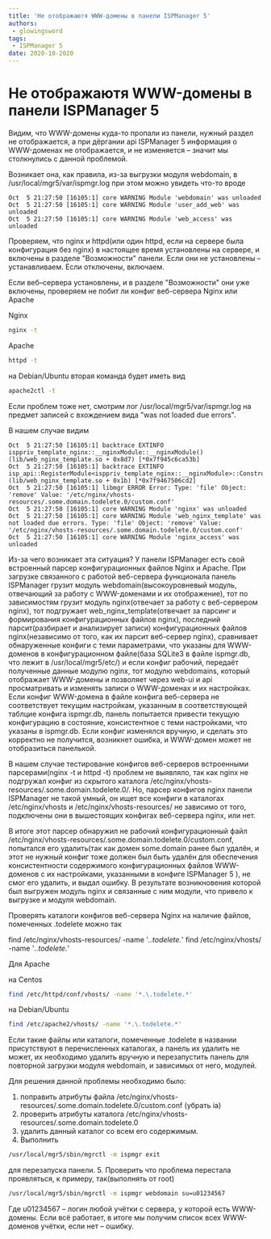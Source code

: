 ```yaml
---
title: 'Не отображаютя WWW-домены в панели ISPManager 5'
authors: 
 - glowingsword
tags:
 - ISPManager 5
date: 2020-10-2020
---
```

# Не отображаютя WWW-домены в панели ISPManager 5

Видим, что WWW-домены куда-то пропали из панели, нужный раздел не отображается, а при дёргании api ISPManager 5 информация о WWW-доменах не отображается, и не изменяется – значит мы столкнулись с данной проблемой.

Возникает она, как правила, из-за выгрузки модуля webdomain, в /usr/local/mgr5/var/ispmgr.log при этом можно увидеть что-то вроде


```log
Oct  5 21:27:50 [16105:1] core WARNING Module 'webdomain' was unloaded
Oct  5 21:27:50 [16105:1] core WARNING Module 'user_add_web' was unloaded
Oct  5 21:27:50 [16105:1] core WARNING Module 'web_access' was unloaded
```

Проверяем, что nginx и httpd(или один httpd, если на сервере была конфигурация без nginx) в настоящее время установлены на сервере, и включены в разделе "Возможности" панели. Если они не установлены – устанавливаем. Если отключены, включаем.

Если веб–сервера установлены, и в разделе "Возможности" они уже включены, проверяем не побит ли конфиг веб-сервера Nginx или Apache

Nginx

```bash
nginx -t
```

Apache

```bash
httpd -t
```

на Debian/Ubuntu вторая команда будет иметь вид

```bash
apache2ctl -t
```
Если проблем тоже нет, смотрим лог /usr/local/mgr5/var/ispmgr.log на предмет записей с вхождением вида "was not loaded due errors".

В нашем случае видим 

```log
Oct  5 21:27:50 [16105:1] backtrace EXTINFO isppriv_template_nginx::__nginxModule::__nginxModule() (lib/web_nginx_template.so + 0x8d7) [*0x7f945c6ca53b]
Oct  5 21:27:50 [16105:1] backtrace EXTINFO isp_api::RegisterModule<isppriv_template_nginx::__nginxModule>::Constructor() (lib/web_nginx_template.so + 0x1b) [*0x7f9467506cd2]
Oct  5 21:27:50 [16105:1] libmgr ERROR Error: Type: 'file' Object: 'remove' Value: '/etc/nginx/vhosts-resources/.some.domain.todelete.0/custom.conf'
Oct  5 21:27:50 [16105:1] core WARNING Module 'nginx' was unloaded
Oct  5 21:27:50 [16105:1] core WARNING Module 'web_nginx_template' was not loaded due errors. Type: 'file' Object: 'remove' Value: '/etc/nginx/vhosts-resources/.some.domain.todelete.0/custom.conf'
Oct  5 21:27:50 [16105:1] core WARNING Module 'nginx_access' was unloaded
```

Из-за чего возникает эта ситуация? У панели ISPManager есть свой встроенный парсер конфигурационных файлов Nginx и Apache. При загрузке связанного с работой веб-сервера функционала панель ISPManager грузит модуль webdomain(высокоуровневый модуль, отвечающий за работу с WWW-доменами и их отображение), тот по зависимостям грузит модуль nginx(отвечает за работу с веб-сервером nginx), тот подгружает web_nginx_template(отвечает за парсинг и формирования конфигурационных файлов nginx), последний парсит(разбирает и анализирует записи) конфигурационных файлов nginx(независимо от того, как их парсит веб-сервер nginx), сравнивает обнаруженные конфиги с теми параметрами, что указаны для WWW-доменов в конфигурационном файле(база  SQLite3 в файле ispmgr.db, что лежит в /usr/local/mgr5/etc/) и если конфиг рабочий, передаёт полученные данные модулю nginx, тот модулю webdomains, который отображает WWW-домены и позволяет через web-ui и api просматривать и изменять записи о WWW-доменах и их настройках. Если конфиг WWW-домена в файле конфига веб-сервера не соответствует текущим настройкам, указанным в соответствующей таблцие конфига ispmgr.db, панель попытается привести текущую конфигурацию в состояние, консистентное с теми настройками, что указаны в ispmgr.db. Если конфиг изменялся вручную, и сделать это корректно не получится, возникнет ошибка, и WWW-домен может не отобразиться панелькой.

В нашем случае тестирование конфигов веб-серверов встроенными парсерами(nginx -t и httpd -t) проблем не выявляло, так как nginx не подгружал конфиг из скрытого каталога /etc/nginx/vhosts-resources/.some.domain.todelete.0/. Но, парсер конфигов nginx панели ISPManager не такой умный, он ищет все конфиги в каталогах /etc/nginx/vhosts и /etc/nginx/vhosts-resources/ не зависимо от того, подключены они в вышестоящих конфигах веб-сервера nginx, или нет. 

В итоге этот парсер обнаружил не рабочий конфигурационный файл /etc/nginx/vhosts-resources/.some.domain.todelete.0/custom.conf, попытался его удалить(так как домен some.domain ранее был удалён, и этот не нужный конфиг тоже должен был быть удалён для обеспечения консистентности содержимого конфигурационных файлов WWW-доменов с их настройками, указанными в конфиге ISPManager 5 ), не смог его удалить, и выдал ошибку. В результате возникновения которой был выгружен модуль nginx и связанные с ним модули, что привело к выгрузке и модуля webdomain.

Проверять каталоги конфигов веб-сервера Nginx на наличие файлов, помеченных .todelete можно так

find /etc/nginx/vhosts-resources/ -name '*.\.todelete.*'
find /etc/nginx/vhosts/ -name '*.\.todelete.*'

Для Apache 

на Centos

```bash
find /etc/httpd/conf/vhosts/ -name '*.\.todelete.*'
```

на Debian/Ubuntu

```bash
find /etc/apache2/vhosts/ -name '*.\.todelete.*'
```

Если такие файлы или каталоги, помеченные .todelete в названии присутствуют в перечисленных каталогах, а панель их удалить не может, их необходимо удалить вручную и перезапустить панель для повторной загрузки модуля webdomain, и зависимых от него, модулей.

Для решения данной проблемы необходимо было:
1. поправить атрибуты файла /etc/nginx/vhosts-resources/.some.domain.todelete.0/custom.conf (убрать ia)
2. проверить атрибуты каталога /etc/nginx/vhosts-resources/.some.domain.todelete.0
3. удалить данный каталог со всем его содержимым.
4. Выполнить 
```bash
/usr/local/mgr5/sbin/mgrctl -m ispmgr exit
```
для перезапуска панели.
5. Проверить что проблема перестала проявляться, к примеру, так(выполнять от root)

```bash
/usr/local/mgr5/sbin/mgrctl -m ispmgr webdomain su=u01234567
```

Где u01234567 – логин любой учётки с сервера, у которой есть WWW-домены. Если всё работает, в итоге мы получим список всех WWW-доменов учётки, если нет – ошибку.

